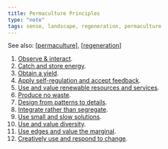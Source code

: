 ```yaml
---
title: Permaculture Principles
type: "note"
tags: sense, landscape, regeneration, permaculture
---
```


See also: [[permaculture]], [[regeneration]]

1. [Observe & interact](https://permacultureprinciples.com/permaculture-principles/_1/).
2. [Catch and store energy](https://permacultureprinciples.com/permaculture-principles/_2/).
3. [Obtain a yield](https://permacultureprinciples.com/permaculture-principles/_3/). 
4. [Apply self-regulation and accept feedback](https://permacultureprinciples.com/permaculture-principles/_4/).
5. [Use and value renewable resources and services](https://permacultureprinciples.com/permaculture-principles/_5/).
6. [Produce no waste](https://permacultureprinciples.com/permaculture-principles/_6/).
7. [Design from patterns to details](https://permacultureprinciples.com/permaculture-principles/_7/).
8. [Integrate rather than segregate](https://permacultureprinciples.com/permaculture-principles/_8/).
9. [Use small and slow solutions](https://permacultureprinciples.com/permaculture-principles/_9/).
10. [Use and value diversity](https://permacultureprinciples.com/permaculture-principles/_10/).
11. [Use edges and value the marginal](https://permacultureprinciples.com/permaculture-principles/_11/).
12. [Creatively use and respond to change](https://permacultureprinciples.com/permaculture-principles/_12/).


[//begin]: # "Autogenerated link references for markdown compatibility"
[permaculture]: permaculture "Permaculture"
[regeneration]: regeneration "Bush regeneration (Wood duck meadows)"
[//end]: # "Autogenerated link references"